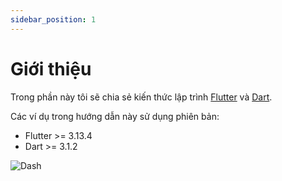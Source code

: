 ```yaml
---
sidebar_position: 1
---
```


# Giới thiệu

Trong phần này tôi sẽ chia sẻ kiến thức lập trình [Flutter](https://flutter.dev) và [Dart](https://dart.dev).

Các ví dụ trong hướng dẫn này sử dụng phiên bản:
- Flutter >= 3.13.4
- Dart >= 3.1.2

![Dash](https://docs.flutter.dev/assets/images/dash/Dashatars.png)

